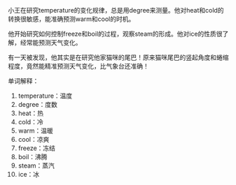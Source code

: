 小王在研究temperature的变化规律，总是用degree来测量。他对heat和cold的转换很敏感，能准确预测warm和cool的时机。

他开始研究如何控制freeze和boil的过程，观察steam的形成。他对ice的性质很了解，经常能预测天气变化。

有一天被发现，他其实是在研究他家猫咪的尾巴！原来猫咪尾巴的竖起角度和蜷缩程度，竟然能精准预测天气变化，比气象台还准确！

单词解释：
1. temperature：温度
2. degree：度数
3. heat：热
4. cold：冷
5. warm：温暖
6. cool：凉爽
7. freeze：冻结
8. boil：沸腾
9. steam：蒸汽
10. ice：冰 